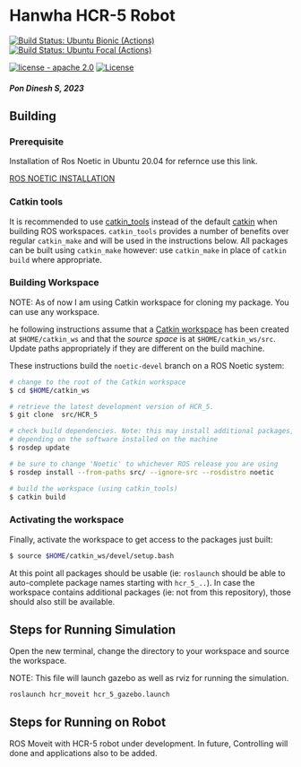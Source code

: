 # Hanwha HCR-5 Robot

[![Build Status: Ubuntu Bionic (Actions)]()]()
[![Build Status: Ubuntu Focal (Actions)]()]()

[![license - apache 2.0](https://img.shields.io/:license-Apache%202.0-yellowgreen.svg)](https://opensource.org/licenses/Apache-2.0)
[![License](https://img.shields.io/badge/License-BSD%203--Clause-blue.svg)](https://opensource.org/licenses/BSD-3-Clause)

#### _*Pon Dinesh S, 2023*_

## Building

### Prerequisite

Installation of Ros Noetic in Ubuntu 20.04 for refernce use this link.

[ROS NOETIC INSTALLATION](https://wiki.ros.org/noetic/Installation/Ubuntu)

### Catkin tools

It is recommended to use [catkin_tools][] instead of the default [catkin][] when building ROS workspaces. `catkin_tools` provides a number of benefits over regular `catkin_make` and will be used in the instructions below. All packages can be built using `catkin_make` however: use `catkin_make` in place of `catkin build` where appropriate.

### Building Workspace

NOTE: As of now I am using Catkin workspace for cloning my package. You can use any workspace.

he following instructions assume that a [Catkin workspace][] has been created at `$HOME/catkin_ws` and that the *source space* is at `$HOME/catkin_ws/src`. Update paths appropriately if they are different on the build machine.

These instructions build the `noetic-devel` branch on a ROS Noetic system:

```bash
# change to the root of the Catkin workspace
$ cd $HOME/catkin_ws

# retrieve the latest development version of HCR_5.
$ git clone  src/HCR_5

# check build dependencies. Note: this may install additional packages,
# depending on the software installed on the machine
$ rosdep update

# be sure to change 'Noetic' to whichever ROS release you are using
$ rosdep install --from-paths src/ --ignore-src --rosdistro noetic

# build the workspace (using catkin_tools)
$ catkin build
```

### Activating the workspace

Finally, activate the workspace to get access to the packages just built:

```bash
$ source $HOME/catkin_ws/devel/setup.bash
```

At this point all packages should be usable (ie: `roslaunch` should be able to auto-complete package names starting with `hcr_5_..`). In case the workspace contains additional packages (ie: not from this repository), those should also still be available.


## Steps for Running Simulation

Open the new terminal, change the directory to your workspace and source the workspace.

NOTE: This file will launch gazebo as well as rviz for running the simulation.

```
roslaunch hcr_moveit hcr_5_gazebo.launch
```

## Steps for Running on Robot

ROS Moveit with HCR-5 robot under development. In future, Controlling will done and applications also to be added.

[catkin]: http://wiki.ros.org/catkin
[catkin_tools]: https://catkin-tools.readthedocs.io/en/latest
[Catkin workspace]: http://wiki.ros.org/catkin/Tutorials/create_a_workspace
